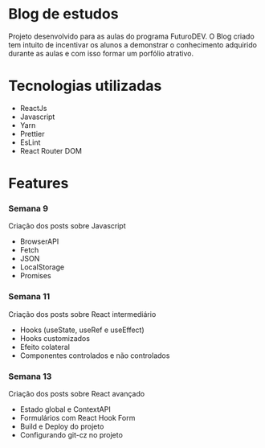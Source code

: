 # Blog de estudos

Projeto desenvolvido para as aulas do programa FuturoDEV. O Blog criado tem intuito de incentivar os alunos a demonstrar o conhecimento adquirido durante as aulas e com isso formar um porfólio atrativo.

# Tecnologias utilizadas

- ReactJs
- Javascript
- Yarn
- Prettier
- EsLint
- React Router DOM

# Features

### Semana 9

Criação dos posts sobre Javascript

- BrowserAPI
- Fetch
- JSON
- LocalStorage
- Promises

### Semana 11

Criação dos posts sobre React intermediário

- Hooks (useState, useRef e useEffect)
- Hooks customizados
- Efeito colateral
- Componentes controlados e não controlados

### Semana 13

Criação dos posts sobre React avançado

- Estado global e ContextAPI
- Formulários com React Hook Form
- Build e Deploy do projeto
- Configurando git-cz no projeto
